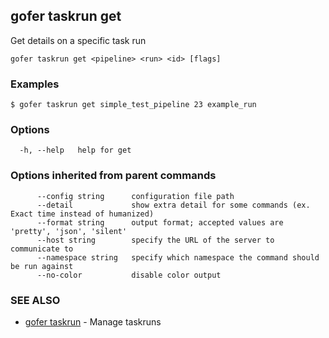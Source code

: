 ## gofer taskrun get

Get details on a specific task run

```
gofer taskrun get <pipeline> <run> <id> [flags]
```

### Examples

```
$ gofer taskrun get simple_test_pipeline 23 example_run
```

### Options

```
  -h, --help   help for get
```

### Options inherited from parent commands

```
      --config string      configuration file path
      --detail             show extra detail for some commands (ex. Exact time instead of humanized)
      --format string      output format; accepted values are 'pretty', 'json', 'silent'
      --host string        specify the URL of the server to communicate to
      --namespace string   specify which namespace the command should be run against
      --no-color           disable color output
```

### SEE ALSO

- [gofer taskrun](gofer_taskrun.md) - Manage taskruns
